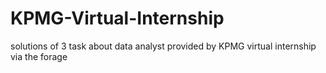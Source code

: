 # KPMG-Virtual-Internship
solutions of 3 task about data analyst provided by KPMG virtual internship via the forage
